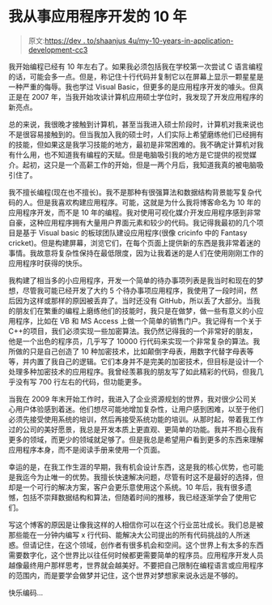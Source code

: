 # 我从事应用程序开发的 10 年

> 原文:[https://dev . to/shaanjus 4u/my-10-years-in-application-development-cc3](https://dev.to/shaanjus4u/my-10-years-in-application-development-cc3)

我开始编程已经有 10 年左右了。如果我必须包括我在学校第一次尝试 C 语言编程的话，可能会多一点。但是，称记住十行代码并复制它以在屏幕上显示一颗星星是一种严重的侮辱。我也学过 Visual Basic，但更多的是应用程序开发的噱头。但真正是在 2007 年，当我开始攻读计算机应用硕士学位时，我发现了开发应用程序的新亮点。

总的来说，我很晚才接触到计算机，甚至当我进入硕士阶段时，计算机对我来说也不是很容易接触到的。但当我加入我的硕士时，人们实际上希望磨练他们已经拥有的技能，但如果这是我学习技能的地方，最初是非常困难的。我不确定计算机对我有什么用，也不知道我有编程的天赋。但是电脑吸引我的地方是它提供的视觉媒介。起初，这只是一个高薪工作的开始，但是一两个月后，我知道我真的被电脑吸引住了。

我不擅长编程(现在也不擅长)。我不是那种有很强算法和数据结构背景能写复杂代码的人。但是我喜欢构建应用程序。可能，这就是为什么我将博客命名为 10 年的应用程序开发，而不是 10 年的编程。我对使用可视化媒介开发应用程序感到非常自豪，这种应用程序拥有大量用户界面元素和较少的代码。我记得我最初的几个项目是基于 Visual basic 的板球团队建设应用程序(很像 cricinfo 中的 Fantasy cricket)。但是构建屏幕，浏览它们，在每个页面上提供新的东西是我非常着迷的事情。我故意将复杂性保持在最低限度，因为让我着迷的是人们在使用刚刚工作的应用程序时获得的快乐。

我构建了相当多的小应用程序，开发一个简单的待办事项列表是我当时和现在的梦想，尽管我可能已经开发了大约 5 个待办事项应用程序，我使用了一段时间，然后因为这样或那样的原因被丢弃了。当时还没有 GitHub，所以丢了大部分。当我的朋友们在繁重的编程上磨练他们的技能时，我只是在做梦，做一些有意义的小应用程序，比如在 VB 和 MS Access 上做一个简单的销售门户。我记得有一个关于 C++的项目，我们必须实现一些加密算法。我仍然记得我的一个非常好的朋友，他是一个出色的程序员，几乎写了 10000 行代码来实现一个非常复杂的算法。我所做的只是自己创造了 10 种加密技术，比如颠倒字母表，用数字代替字母表等等，并内置了我自己的逻辑。它们本身并不是完美的加密技术，但目标是设计一个处理多种加密技术的应用程序。我曾经羡慕我的朋友写了如此精彩的代码，但我几乎没有写 700 行左右的代码，但功能更多。

当我在 2009 年末开始工作时，我进入了企业资源规划的世界，我对很少公司关心用户体验感到着迷。他们想尽可能地增加复杂性，让用户感到困难，以至于他们必须先接受使用系统的培训，然后再接受系统功能的培训。从那时起，带着我工作过的公司的美好愿景，我总是开发本质上更直观、更简单的功能。我并不担心我有更多的领域，而更少的领域就足够了。但是我总是希望用户看到更多的东西来理解应用程序本身，而不是阅读手册来使用一个页面。

幸运的是，在我工作生涯的早期，我有机会设计东西，这是我的核心优势，也可能是我迄今为止唯一的优势。我擅长快速解决问题，尽管有时这不是最好的选择，但却是一个可行的解决方案，客户会更乐意使用这个系统。10 年后，我有很多遗憾，包括不崇拜数据结构和算法，但随着时间的推移，我已经逐渐学会了使用它们。

写这个博客的原因是让像我这样的人相信你可以在这个行业茁壮成长。我们总是被那些能在一分钟内编写 x 行代码、能解决大公司提出的所有代码挑战的人所迷惑。但请记住，在这个领域，创作者有很多机会和空间。这个世界上有太多的东西需要数字化，这个世界比以往任何时候都更需要简单的程序员。应用程序开发人员越像最终用户那样思考，世界就会越美好。不要把自己限制在编程语言或应用程序的范围内，而是要学会做梦并记住，这个世界对梦想家来说永远是不够的。

快乐编码...